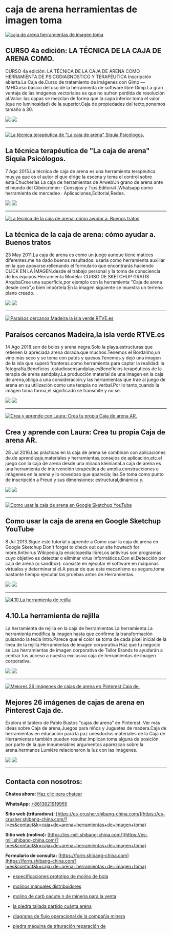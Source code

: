 # caja de arena herramientas de imagen toma

<a href="https://swt.shibang-china.com/?l=es&img&k=caja+de+arena+herramientas+de+imagen+toma" target="_blank">![caja de arena herramientas de imagen toma](http://static.shibang-china.com/all-800x300/43.jpg)</a>

## CURSO 4a edición: LA TÉCNICA DE LA CAJA DE ARENA COMO.
CURSO 4a edición: LA TÉCNICA DE LA CAJA DE ARENA COMO HERRAMIENTA DE PSICODIAGNÓSTICO Y TERAPÉUTICA Inscripción abierta.La Caja de.Curso de tratamiento de imágenes con Gimp — IMHCurso básico del uso de la herramienta de software libre Gimp.La gran ventaja de las imágenes vectoriales es que no sufren pérdida de resolución al.Valor: las capas se mezclan de forma que la capa inferior toma el valor (que no luminosidad) de la superior.Caja de propiedades del texto,ponemos tamaño a 30.


<a href="https://whatsapp.shibangsoft.com/WhatsApp.php" target="_blank" title="WhatsApp">![](http://static.shibang-china.com/icon/whatsapp.png)</a> <a href="https://swt.shibang-china.com/?l=es&icon&k=caja+de+arena+herramientas+de+imagen+toma" target="_blank">![](http://static.shibang-china.com/icon/chat-es.png)</a>

---

<a href="https://swt.shibang-china.com/?l=es&img&k=caja+de+arena+herramientas+de+imagen+toma" target="_blank">![La técnica terapéutica de &quot;La caja de arena&quot; Siquia Psicólogos.](http://static.shibang-china.com/all-800x300/311.jpg)</a>

## La técnica terapéutica de &quot;La caja de arena&quot; Siquia Psicólogos.
7 Ago 2015.La técnica de caja de arena es una herramienta terapéutica muy.ya que es el autor el que dirige la escena y toma el control sobre ésta.Chucherías La caja de herramientas de ArwebUn grano de arena ante el mundo del Cibercrimen &middot; Consejos y Tips,Editorial .Whatsapp como herramienta de mercadeo &middot; Aplicaciones,Editorial,Redes.


<a href="https://whatsapp.shibangsoft.com/WhatsApp.php" target="_blank" title="WhatsApp">![](http://static.shibang-china.com/icon/whatsapp.png)</a> <a href="https://swt.shibang-china.com/?l=es&icon&k=caja+de+arena+herramientas+de+imagen+toma" target="_blank">![](http://static.shibang-china.com/icon/chat-es.png)</a>

---

<a href="https://swt.shibang-china.com/?l=es&img&k=caja+de+arena+herramientas+de+imagen+toma" target="_blank">![La técnica de la caja de arena: cómo ayudar a. Buenos tratos](http://static.shibang-china.com/all-800x300/758.jpg)</a>

## La técnica de la caja de arena: cómo ayudar a. Buenos tratos
23 May 2011.La caja de arena es como un juego aunque tiene matices diferentes.me ha dado buenos resultados: usarla como herramienta auxiliar en la que apoyarse.rellenando el formulario que encontrarás haciendo CLICK EN LA IMAGEN.desde el trabajo personal y la toma de consciencia de los equipos.Herramienta Modelar CURSO DE SKETCHUP GRATIS ArqubaCree una superficie,por ejemplo con la herramienta &quot;Caja de arena desde cero&quot;,o bien impórtela.En la imagen siguiente se muestra un terreno plano creado.


<a href="https://whatsapp.shibangsoft.com/WhatsApp.php" target="_blank" title="WhatsApp">![](http://static.shibang-china.com/icon/whatsapp.png)</a> <a href="https://swt.shibang-china.com/?l=es&icon&k=caja+de+arena+herramientas+de+imagen+toma" target="_blank">![](http://static.shibang-china.com/icon/chat-es.png)</a>

---

<a href="https://swt.shibang-china.com/?l=es&img&k=caja+de+arena+herramientas+de+imagen+toma" target="_blank">![Paraísos cercanos Madeira,la isla verde RTVE.es](http://static.shibang-china.com/all-800x300/989.jpg)</a>

## Paraísos cercanos Madeira,la isla verde RTVE.es
14 Ago 2018.son de bolos y arena negra.Solo la playa.estructuras que retienen la apreciada arena dorada.que muchos.Tenemos el Bordanho,un vino más seco y se toma con patés y quesos.Tenemos.y dejó una imagen de la isla que superó fronteras.como herramienta para captar la realidad: la fotografía.Beneficios .estudiosensandplay.esBeneficios terapéuticos de la terapia de arena sandplay.La producción material de una imagen en la caja de arena,obliga a una consideración.y las herramientas que trae al juego de arena en su utilización como una terapia no verbal.Por lo tanto,cuando la imágen toma forma,el significado se transmite y no se.


<a href="https://whatsapp.shibangsoft.com/WhatsApp.php" target="_blank" title="WhatsApp">![](http://static.shibang-china.com/icon/whatsapp.png)</a> <a href="https://swt.shibang-china.com/?l=es&icon&k=caja+de+arena+herramientas+de+imagen+toma" target="_blank">![](http://static.shibang-china.com/icon/chat-es.png)</a>

---

<a href="https://swt.shibang-china.com/?l=es&img&k=caja+de+arena+herramientas+de+imagen+toma" target="_blank">![Crea y aprende con Laura: Crea tu propia Caja de arena AR.](http://static.shibang-china.com/all-800x300/1036.jpg)</a>

## Crea y aprende con Laura: Crea tu propia Caja de arena AR.
28 Jul 2016.Las prácticas en la caja de arena se combinan con aplicaciones de.de aprendizaje,materiales y herramientas,consejos de aplicación,etc.el juego con la caja de arena desde una mirada kleinianaLa caja de arena es una herramienta de intervención terapéutica de amplia.construcciones e imágenes en la arena y lo novedoso que aparecía; las.Se toma como punto de inscripción a Freud y sus dimensiones: estructural,dinámica y.


<a href="https://whatsapp.shibangsoft.com/WhatsApp.php" target="_blank" title="WhatsApp">![](http://static.shibang-china.com/icon/whatsapp.png)</a> <a href="https://swt.shibang-china.com/?l=es&icon&k=caja+de+arena+herramientas+de+imagen+toma" target="_blank">![](http://static.shibang-china.com/icon/chat-es.png)</a>

---

<a href="https://swt.shibang-china.com/?l=es&img&k=caja+de+arena+herramientas+de+imagen+toma" target="_blank">![Como usar la caja de arena en Google Sketchup YouTube](http://static.shibang-china.com/all-800x300/957.jpg)</a>

## Como usar la caja de arena en Google Sketchup YouTube
8 Jul 2013.Sigue este tutorial y aprende a Como usar la caja de arena en Google Sketchup Don&#39;t forget to check out our site howtech for more.Antivirus Wikipedia,la enciclopedia libreLos antivirus son programas cuyo objetivo es detectar o eliminar virus informáticos.Con el.Detección por caja de arena (o sandbox): consiste en ejecutar el software en máquinas virtuales y determinar si el.A pesar de que este mecanismo es seguro,toma bastante tiempo ejecutar las pruebas antes de.Herramientas.


<a href="https://whatsapp.shibangsoft.com/WhatsApp.php" target="_blank" title="WhatsApp">![](http://static.shibang-china.com/icon/whatsapp.png)</a> <a href="https://swt.shibang-china.com/?l=es&icon&k=caja+de+arena+herramientas+de+imagen+toma" target="_blank">![](http://static.shibang-china.com/icon/chat-es.png)</a>

---

<a href="https://swt.shibang-china.com/?l=es&img&k=caja+de+arena+herramientas+de+imagen+toma" target="_blank">![4.10.La herramienta de rejilla](http://static.shibang-china.com/all-800x300/772.jpg)</a>

## 4.10.La herramienta de rejilla
La herramienta de rejilla en la caja de herramientas.La herramienta.La herramienta modifica la imagen hasta que confirme la transformación pulsando la tecla Intro.Parece que el color se toma de cada píxel inicial de la línea de la rejilla.Herramientas de imagen corporativa Haz que tu negocio se.Las herramientas de imagen corporativa de Tailor Brands te ayudarán a centrar tus.acceso a nuestra exclusiva caja de herramientas de imagen corporativa.


<a href="https://whatsapp.shibangsoft.com/WhatsApp.php" target="_blank" title="WhatsApp">![](http://static.shibang-china.com/icon/whatsapp.png)</a> <a href="https://swt.shibang-china.com/?l=es&icon&k=caja+de+arena+herramientas+de+imagen+toma" target="_blank">![](http://static.shibang-china.com/icon/chat-es.png)</a>

---

<a href="https://swt.shibang-china.com/?l=es&img&k=caja+de+arena+herramientas+de+imagen+toma" target="_blank">![Mejores 26 imágenes de cajas de arena en Pinterest Caja de.](http://static.shibang-china.com/all-800x300/1003.jpg)</a>

## Mejores 26 imágenes de cajas de arena en Pinterest Caja de.
Explora el tablero de Pablo Bustos &quot;cajas de arena&quot; en Pinterest. Ver más ideas sobre Caja de arena,Juegos para niños y Juguetes de madera.Caja de herramientas en educación para la paz unesdoclos materiales de la Caja de Herramientas también pueden resultar.implican toma alguna de posición por parte de la.que innumerables argumentos aparezcan sobre la arena.hermanos Lumière relacionaron la luz con las imágenes.


<a href="https://whatsapp.shibangsoft.com/WhatsApp.php" target="_blank" title="WhatsApp">![](http://static.shibang-china.com/icon/whatsapp.png)</a> <a href="https://swt.shibang-china.com/?l=es&icon&k=caja+de+arena+herramientas+de+imagen+toma" target="_blank">![](http://static.shibang-china.com/icon/chat-es.png)</a>

---
## Contacta con nosotros:

**Chatea ahora:** [Haz clic para chatear](https://swt.shibang-china.com?l=es&contact&k=caja+de+arena+herramientas+de+imagen+toma)

**WhatsApp:**  [+8613621919955](https://whatsapp.shibangsoft.com/WhatsApp.php)

**Sitio web (trituradora):** [https://es-crusher.shibang-china.com/](https://es-crusher.shibang-china.com/?l=es&contact&k=caja+de+arena+herramientas+de+imagen+toma)

**Sitio web (molino):** [https://es-mill.shibang-china.com/](https://es-mill.shibang-china.com/?l=es&contact&k=caja+de+arena+herramientas+de+imagen+toma)

**Formulario de consulta:** [https://form.shibang-china.com](https://form.shibang-china.com?l=es&contact&k=caja+de+arena+herramientas+de+imagen+toma)

* [especificaciones prototipo de molino de bola](../18/especificaciones%20prototipo%20de%20molino%20de%20bola.md)

* [molinos manuales distribuidores](../17/molinos%20manuales%20distribuidores.md)

* [molino de carb oacute n de mineria para la venta](../18/molino%20de%20carb%20oacute%20n%20de%20mineria%20para%20la%20venta.md)

* [la piedra tallada partido cuánta arena](../18/la%20piedra%20tallada%20partido%20cu%C3%A1nta%20arena.md)

* [diagrama de flujo operacional de la compañía minera](../20/diagrama%20de%20flujo%20operacional%20de%20la%20compa%C3%B1%C3%ADa%20minera.md)

* [piedra máquina de trituración reparación de](../16/piedra%20m%C3%A1quina%20de%20trituraci%C3%B3n%20reparaci%C3%B3n%20de.md)